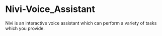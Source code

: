# Nivi-Voice_Assistant
Nivi is an interactive voice assistant which can perform a variety of tasks which you provide.
